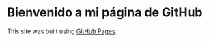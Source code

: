 # Bienvenido a mi página de GitHub

This site was built using [GitHub Pages](https://pages.github.com/).

